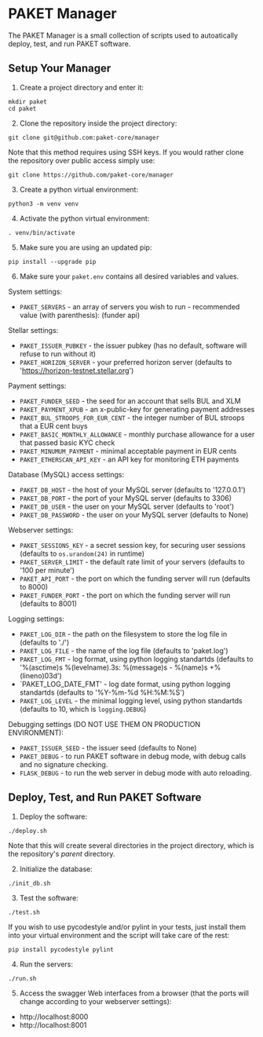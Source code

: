 PAKET Manager
=============

The PAKET Manager is a small collection of scripts used to autoatically deploy, test, and run PAKET software.

Setup Your Manager
------------------

1. Create a project directory and enter it:
```shell
mkdir paket
cd paket
```

2. Clone the repository inside the project directory:
```shell
git clone git@github.com:paket-core/manager
```

Note that this method requires using SSH keys. If you would rather clone the
repository over public access simply use:
```shell
git clone https://github.com/paket-core/manager
```

3. Create a python virtual environment:
```shell
python3 -m venv venv
```

4. Activate the python virtual environment:
```shell
. venv/bin/activate
```

5. Make sure you are using an updated pip:
```shell
pip install --upgrade pip
```

6. Make sure your `paket.env` contains all desired variables and values.

System settings:
  * `PAKET_SERVERS` - an array of servers you wish to run - recommended value (with parenthesis): (funder api)

Stellar settings:
  * `PAKET_ISSUER_PUBKEY` - the issuer pubkey (has no default, software will
    refuse to run without it)
  * `PAKET_HORIZON_SERVER` - your preferred horizon server (defaults to
    'https://horizon-testnet.stellar.org')

Payment settings:
  * `PAKET_FUNDER_SEED` - the seed for an account that sells BUL and XLM
  * `PAKET_PAYMENT_XPUB` - an x-public-key for generating payment addresses
  * `PAKET_BUL_STROOPS_FOR_EUR_CENT` - the integer number of BUL stroops that a EUR cent buys
  * `PAKET_BASIC_MONTHLY_ALLOWANCE` - monthly purchase allowance for a user that passed basic KYC check
  * `PAKET_MINUMUM_PAYMENT` - minimal acceptable payment in EUR cents
  * `PAKET_ETHERSCAN_API_KEY` - an API key for monitoring ETH payments

Database (MySQL) access settings:
  * `PAKET_DB_HOST` - the host of your MySQL server (defaults to '127.0.0.1')
  * `PAKET_DB_PORT` - the port of your MySQL server (defaults to 3306)
  * `PAKET_DB_USER` - the user on your MySQL server (defaults to 'root')
  * `PAKET_DB_PASSWORD` - the user on your MySQL server (defaults to None)

Webserver settings:
  * `PAKET_SESSIONS_KEY` - a secret session key, for securing user sessions
    (defaults to `os.urandom(24)` in runtime)
  * `PAKET_SERVER_LIMIT` - the default rate limit of your servers (defaults to
    '100 per minute')
  * `PAKET_API_PORT` - the port on which the funding server will run (defaults
    to 8000)
  * `PAKET_FUNDER_PORT` - the port on which the funding server will run
    (defaults to 8001)

Logging settings:
  * `PAKET_LOG_DIR` - the path on the filesystem to store the log file in
    (defaults to './')
  * `PAKET_LOG_FILE` - the name of the log file (defaults to 'paket.log')
  * `PAKET_LOG_FMT` - log format, using python logging standartds (defaults to
    '%(asctime)s %(levelname).3s: %(message)s - %(name)s +%(lineno)03d')
  * `PAKET_LOG_DATE_FMT' - log date format, using python logging standartds
    (defaults to '%Y-%m-%d %H:%M:%S')
  * `PAKET_LOG_LEVEL` - the minimal logging level, using python standartds
    (defaults to 10, which is `logging.DEBUG`)

Debugging settings (DO NOT USE THEM ON PRODUCTION ENVIRONMENT):
  * `PAKET_ISSUER_SEED` - the issuer seed (defaults to None)
  * `PAKET_DEBUG` - to run PAKET software in debug mode, with debug calls and no signature checking.
  * `FLASK_DEBUG` - to run the web server in debug mode with auto reloading.

Deploy, Test, and Run PAKET Software
------------------------------------

1. Deploy the software:
```shell
./deploy.sh
```

Note that this will create several directories in the project directory, which is the repository's *parent* directory.

2. Initialize the database:
```shell
./init_db.sh
```

3. Test the software:
```shell
./test.sh
```

If you wish to use pycodestyle and/or pylint in your tests, just install them
into your virtual environment and the script will take care of the rest:
```shell
pip install pycodestyle pylint
```

4. Run the servers:
```shell
./run.sh
```

5. Access the swagger Web interfaces from a browser (that the ports will change
   according to your webserver settings):
  * http://localhost:8000
  * http://localhost:8001
